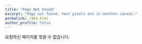 ```yaml
---
title: "Page Not Found"
excerpt: "Page not found. Your pixels are in another canvas."
permalink: /404.html
author_profile: false
---
```


요청하신 페이지를 찾을 수 없습니다.

<script>
  var GOOG_FIXURL_LANG = 'en';
  var GOOG_FIXURL_SITE = 'https://arousesympathy.github.io'
</script>
<script src="https://linkhelp.clients.google.com/tbproxy/lh/wm/fixurl.js">
</script>